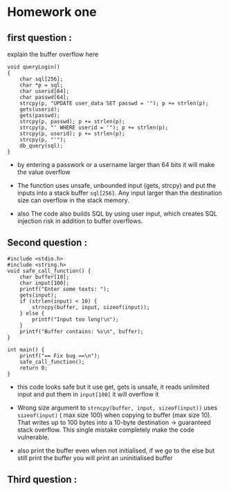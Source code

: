 # Homework one

## first question :

explain the buffer overflow here

```
void queryLogin()
{
    char sql[256];
    char *p = sql;
    char userid[64];
    char passwd[64];
    strcpy(p, "UPDATE user_data SET passwd = '"); p += strlen(p);
    gets(userid);
    gets(passwd);
    strcpy(p, passwd); p += strlen(p);
    strcpy(p, "' WHERE userid = '"); p += strlen(p);
    strcpy(p, userid); p += strlen(p);
    strcpy(p, "'");
    db_query(sql);
}
```

- by entering a passwork or a username larger than 64 bits it will make the value overflow

- The function uses unsafe, unbounded input (gets, strcpy) and put the inputs into a stack buffer `sql[256]`. Any input larger than the destination size can overflow in the stack memory.

- also The code also builds SQL by using user input, which creates SQL injection risk in addition to buffer overflows.

## Second question :

```
#include <stdio.h>
#include <string.h>
void safe_call_function() {
    char buffer[10];
    char input[100];
    printf("Enter some texts: ");
    gets(input);
    if (strlen(input) < 10) {
        strncpy(buffer, input, sizeof(input));
    } else {
        printf("Input too long!\n");
    }
    printf("Buffer contains: %s\n", buffer);
}

int main() {
    printf("== Fix bug ==\n");
    safe_call_function();
    return 0;
}
```

- this code looks safe but it use get, gets is unsafe, it reads unlimited input and put them in `input[100]` it will overflow it 

- Wrong size argument to `strncpy(buffer, input, sizeof(input))` uses `sizeof(input)` ( max size 100) when copying to buffer (max size 10). That writes up to 100 bytes into a 10-byte destination -> guaranteed stack overflow. This single mistake completely make the code vulnerable.

- also print the buffer even when not initialised, if we go to the else but still print the buffer you will print an uninitialised buffer


## Third question :
